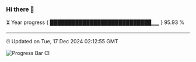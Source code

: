 ### Hi there 👋

⏳ Year progress { ████████████████████████████▁▁ } 95.93 %

---

⏰ Updated on Tue, 17 Dec 2024 02:12:55 GMT

![Progress Bar CI](https://github.com/IshwaranRudhara/GIT-ACTION/workflows/Progress%20Bar%20CI/badge.svg)
